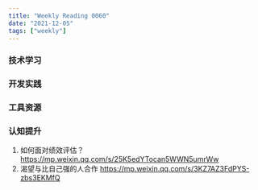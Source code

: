 ```yaml
---
title: "Weekly Reading 0060"
date: "2021-12-05"
tags: ["weekly"]
---
```


### 技术学习


### 开发实践


### 工具资源


### 认知提升
1. 如何面对绩效评估？ https://mp.weixin.qq.com/s/25K5edYTocan5WWN5umrWw
2. 渴望与比自己强的人合作 https://mp.weixin.qq.com/s/3KZ7AZ3FdPYS-zbs3EKMfQ